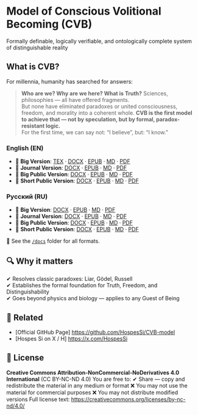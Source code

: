 # Model of Conscious Volitional Becoming (CVB)
Formally definable, logically verifiable, 
and ontologically complete system of distinguishable reality  

## What is CVB?
   For millennia, humanity has searched for answers:
> **Who are we? Why are we here? What is Truth?**
Sciences, philosophies — all have offered fragments.  
But none have eliminated paradoxes or united consciousness, 
freedom, and morality into a coherent whole.
   **CVB is the first model to achieve that — not 
by speculation, but by formal, paradox-resistant logic.**  
   For the first time, we can say not:
      “I believe”, but: “I know.”

### English (EN)
- 📘 **Big Version**: [TEX](./docs/CVB_Big_Version_8.7_EN.tex) · [DOCX](./docs/CVB_Big_Version_8.7_EN.docx) · [EPUB](./docs/CVB_Big_Version_8.7_EN.epub) · [MD](./docs/CVB_Big_Version_8.7_EN.md) · [PDF](./docs/CVB_Big_Version_8.7_EN.pdf)
- 📑 **Journal Version**: [DOCX](./docs/CVB_Journal_Version_8.7_EN.docx) · [EPUB](./docs/CVB_Journal_Version_8.7_EN.epub) · [MD](./docs/CVB_Journal_Version_8.7_EN.md) · [PDF](./docs/CVB_Journal_Version_8.7_EN.pdf)
- 📣 **Big Public Version**: [DOCX](./docs/CVB_Big_Public_Version_8.7_EN.docx) · [EPUB](./docs/CVB_Big_Public_Version_8.7_EN.epub) · [MD](./docs/CVB_Big_Public_Version_8.7_EN.md) · [PDF](./docs/CVB_Big_Public_Version_8.7_EN.pdf) 
- 📣 **Short Public Version**: [DOCX](./docs/CVB_Short_Public_Version_8.7_EN.docx) · [EPUB](./docs/CVB_Short_Public_Version_8.7_EN.epub) · [MD](./docs/CVB_Short_Public_Version_8.7_EN.md) · [PDF](./docs/CVB_Short_Public_Version_8.7_EN.pdf)

### Русский (RU)
- 📘 **Big Version**: [DOCX](./docs/CVB_Big_Version_8.7_RU.docx) · [EPUB](./docs/CVB_Big_Version_8.7_RU.epub) · [MD](./docs/CVB_Big_Version_8.7_RU.md) · [PDF](./docs/CVB_Big_Version_8.7_RU.pdf)
- 📑 **Journal Version**: [DOCX](./docs/CVB_Journal_Version_8.7_RU.docx) · [EPUB](./docs/CVB_Journal_Version_8.7_RU.epub) · [MD](./docs/CVB_Journal_Version_8.7_RU.md) · [PDF](./docs/CVB_Journal_Version_8.7_RU.pdf)
- 📣 **Big Public Version**: [DOCX](./docs/CVB_Big_Public_Version_8.7_RU.docx) · [EPUB](./docs/CVB_Big_Public_Version_8.7_RU.epub) · [MD](./docs/CVB_Big_Public_Version_8.7_RU.md) · [PDF](./docs/CVB_Big_Public_Version_8.7_RU.pdf) 
- 📣 **Short Public Version**: [DOCX](./docs/CVB_Short_Public_Version_8.7_RU.docx) · [EPUB](./docs/CVB_Short_Public_Version_8.7_RU.epub) · [MD](./docs/CVB_Short_Public_Version_8.7_RU.md) · [PDF](./docs/CVB_Short_Public_Version_8.7_RU.pdf)

📁 See the [`/docs`](./docs) folder for all formats.

## 🔍 Why it matters
✔ Resolves classic paradoxes: Liar, Gödel, Russell  
✔ Establishes the formal foundation for Truth, Freedom, and Distinguishability  
✔ Goes beyond physics and biology — applies to any Guest of Being

## 🔗 Related
- [Official GitHub Page] https://github.com/HospesSi/CVB-model  
- [Hospes Si on X / H] https://x.com/HospesSi  

## 📜 License 
**Creative Commons Attribution-NonCommercial-NoDerivatives 4.0 International** (CC BY-NC-ND 4.0)
You are free to:
✔ Share — copy and redistribute the material in any medium or format
❌ You may not use the material for commercial purposes
❌ You may not distribute modified versions
Full license text: https://creativecommons.org/licenses/by-nc-nd/4.0/
